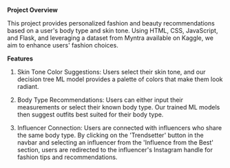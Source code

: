 **Project Overview**

This project provides personalized fashion and beauty recommendations based on a user's body type and skin tone. Using HTML, CSS, JavaScript, and Flask, and leveraging a dataset from Myntra available on Kaggle, we aim to enhance users' fashion choices.

**Features** 

1. Skin Tone Color Suggestions:
   Users select their skin tone, and our decision tree ML model provides a palette of colors that make them look radiant.

2. Body Type Recommendations:
   Users can either input their measurements or select their known body type. Our trained ML models then suggest outfits best suited for their body type.

3. Influencer Connection:
   Users are connected with influencers who share the same body type. By clicking on the 'Trendsetter' button in the navbar and selecting an influencer from the 'Influence from the Best' section,
   users are redirected to the influencer's Instagram handle for fashion tips and recommendations.

